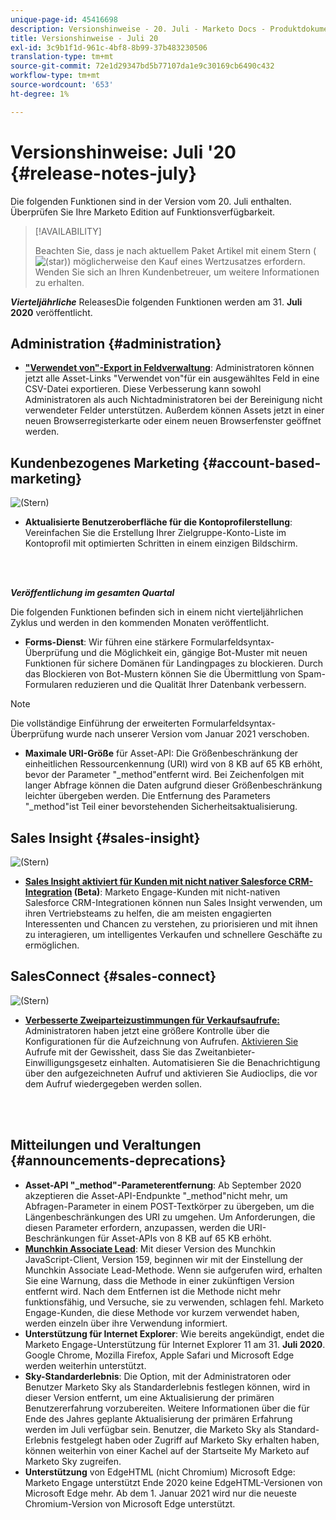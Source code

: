 ```yaml
---
unique-page-id: 45416698
description: Versionshinweise - 20. Juli - Marketo Docs - Produktdokumentation
title: Versionshinweise - Juli 20
exl-id: 3c9b1f1d-961c-4bf8-8b99-37b483230506
translation-type: tm+mt
source-git-commit: 72e1d29347bd5b77107da1e9c30169cb6490c432
workflow-type: tm+mt
source-wordcount: '653'
ht-degree: 1%

---
```


# Versionshinweise: Juli &#39;20 {#release-notes-july}

Die folgenden Funktionen sind in der Version vom 20. Juli enthalten. Überprüfen Sie Ihre Marketo Edition auf Funktionsverfügbarkeit.

>[!AVAILABILITY]
>
>Beachten Sie, dass je nach aktuellem Paket Artikel mit einem Stern ( ![(star)](assets/star-yellow.svg)) möglicherweise den Kauf eines Wertzusatzes erfordern. Wenden Sie sich an Ihren Kundenbetreuer, um weitere Informationen zu erhalten.

**_Vierteljährliche_** ReleasesDie folgenden Funktionen werden am 31.  **Juli 2020** veröffentlicht.

## Administration {#administration}

* **[&quot;Verwendet von&quot;-Export in Feldverwaltung](/help/marketo/product-docs/administration/field-management/export-used-by-data-for-a-field.md)**: Administratoren können jetzt alle Asset-Links &quot;Verwendet von&quot;für ein ausgewähltes Feld in eine CSV-Datei exportieren. Diese Verbesserung kann sowohl Administratoren als auch Nichtadministratoren bei der Bereinigung nicht verwendeter Felder unterstützen. Außerdem können Assets jetzt in einer neuen Browserregisterkarte oder einem neuen Browserfenster geöffnet werden.

## Kundenbezogenes Marketing {#account-based-marketing}

![(Stern)](assets/star-yellow.svg)

* **Aktualisierte Benutzeroberfläche für die Kontoprofilerstellung**: Vereinfachen Sie die Erstellung Ihrer Zielgruppe-Konto-Liste im Kontoprofil mit optimierten Schritten in einem einzigen Bildschirm.

<br> 

**_Veröffentlichung im gesamten Quartal_**

Die folgenden Funktionen befinden sich in einem nicht vierteljährlichen Zyklus und werden in den kommenden Monaten veröffentlicht.

* **Forms-Dienst**: Wir führen eine stärkere Formularfeldsyntax-Überprüfung und die Möglichkeit ein, gängige Bot-Muster mit neuen Funktionen für sichere Domänen für Landingpages zu blockieren. Durch das Blockieren von Bot-Mustern können Sie die Übermittlung von Spam-Formularen reduzieren und die Qualität Ihrer Datenbank verbessern.

>[!NOTE]
>
>Die vollständige Einführung der erweiterten Formularfeldsyntax-Überprüfung wurde nach unserer Version vom Januar 2021 verschoben.

* **Maximale URI-Größe** für Asset-API: Die Größenbeschränkung der einheitlichen Ressourcenkennung (URI) wird von 8 KB auf 65 KB erhöht, bevor der Parameter &quot;_method&quot;entfernt wird. Bei Zeichenfolgen mit langer Abfrage können die Daten aufgrund dieser Größenbeschränkung leichter übergeben werden. Die Entfernung des Parameters &quot;_method&quot;ist Teil einer bevorstehenden Sicherheitsaktualisierung.

## Sales Insight {#sales-insight}

![(Stern)](assets/star-yellow.svg)

* **[Sales Insight aktiviert für Kunden mit nicht nativer Salesforce CRM-Integration](/help/marketo/product-docs/marketo-sales-insight/sales-insight-for-non-native-salesforce-integrations.md)  (Beta)**: Marketo Engage-Kunden mit nicht-nativen Salesforce CRM-Integrationen können nun Sales Insight verwenden, um ihren Vertriebsteams zu helfen, die am meisten engagierten Interessenten und Chancen zu verstehen, zu priorisieren und mit ihnen zu interagieren, um intelligentes Verkaufen und schnellere Geschäfte zu ermöglichen.

## SalesConnect {#sales-connect}

![(Stern)](assets/star-yellow.svg)

* **[Verbesserte Zweiparteizustimmungen für Verkaufsaufrufe:](/help/marketo/product-docs/marketo-sales-connect/phone/two-party-consent-settings.md)** Administratoren haben jetzt eine größere Kontrolle über die Konfigurationen für die Aufzeichnung von Aufrufen. [Aktivieren Sie ](/help/marketo/product-docs/marketo-sales-connect/phone/enable-call-recording.md) Aufrufe mit der Gewissheit, dass Sie das Zweitanbieter-Einwilligungsgesetz einhalten. Automatisieren Sie die Benachrichtigung über den aufgezeichneten Aufruf und aktivieren Sie Audioclips, die vor dem Aufruf wiedergegeben werden sollen.

<br> 

## Mitteilungen und Veraltungen {#announcements-deprecations}

* **Asset-API &quot;_method&quot;-Parameterentfernung**: Ab September 2020 akzeptieren die Asset-API-Endpunkte &quot;_method&quot;nicht mehr, um Abfragen-Parameter in einem POST-Textkörper zu übergeben, um die Längenbeschränkungen des URI zu umgehen. Um Anforderungen, die diesen Parameter erfordern, anzupassen, werden die URI-Beschränkungen für Asset-APIs von 8 KB auf 65 KB erhöht.
* **[Munchkin Associate Lead](https://developers.marketo.com/blog/deprecation-of-munchkin-associate-lead-method/)**: Mit dieser Version des Munchkin JavaScript-Client, Version 159, beginnen wir mit der Einstellung der Munchkin Associate Lead-Methode. Wenn sie aufgerufen wird, erhalten Sie eine Warnung, dass die Methode in einer zukünftigen Version entfernt wird. Nach dem Entfernen ist die Methode nicht mehr funktionsfähig, und Versuche, sie zu verwenden, schlagen fehl. Marketo Engage-Kunden, die diese Methode vor kurzem verwendet haben, werden einzeln über ihre Verwendung informiert.
* **Unterstützung für Internet Explorer**: Wie bereits angekündigt, endet die Marketo Engage-Unterstützung für Internet Explorer 11 am 31.  **Juli 2020**. Google Chrome, Mozilla Firefox, Apple Safari und Microsoft Edge werden weiterhin unterstützt.
* **Sky-Standarderlebnis**: Die Option, mit der Administratoren oder Benutzer Marketo Sky als Standarderlebnis festlegen können, wird in dieser Version entfernt, um eine Aktualisierung der primären Benutzererfahrung vorzubereiten. Weitere Informationen über die für Ende des Jahres geplante Aktualisierung der primären Erfahrung werden im Juli verfügbar sein. Benutzer, die Marketo Sky als Standard-Erlebnis festgelegt haben oder Zugriff auf Marketo Sky erhalten haben, können weiterhin von einer Kachel auf der Startseite My Marketo auf Marketo Sky zugreifen.
* **Unterstützung** von EdgeHTML (nicht Chromium) Microsoft Edge: Marketo Engage unterstützt Ende 2020 keine EdgeHTML-Versionen von Microsoft Edge mehr. Ab dem 1. Januar 2021 wird nur die neueste Chromium-Version von Microsoft Edge unterstützt.
